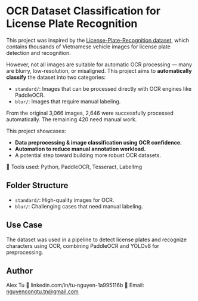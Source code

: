 # OCR Dataset Classification for License Plate Recognition

This project was inspired by the [License-Plate-Recognition dataset](https://github.com/trungdinh22/License-Plate-Recognition), which contains thousands of Vietnamese vehicle images for license plate detection and recognition.

However, not all images are suitable for automatic OCR processing — many are blurry, low-resolution, or misaligned. This project aims to **automatically classify** the dataset into two categories:

- `standard/`: Images that can be processed directly with OCR engines like PaddleOCR.
- `blur/`: Images that require manual labeling.

From the original 3,066 images, 2,646 were successfully processed automatically. The remaining 420 need manual work.

This project showcases:
- **Data preprocessing & image classification using OCR confidence.**
- **Automation to reduce manual annotation workload.**
- A potential step toward building more robust OCR datasets.

🔧 Tools used: Python, PaddleOCR, Tesseract, LabelImg
 
## Folder Structure

- `standard/`: High-quality images for OCR.
- `blur/`: Challenging cases that need manual labeling.

## Use Case

The dataset was used in a pipeline to detect license plates and recognize characters using OCR, combining PaddleOCR and YOLOv8 for preprocessing.

## Author

Alex Tu
🔗 linkedin.com/in/tu-nguyen-1a995116b
📧 Email: nguyencongtu.tn@gmail.com
